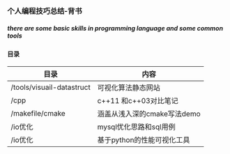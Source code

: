 ### 个人编程技巧总结-背书

##### there are some basic skills in programming language and some common tools




 

#### 目录


|目录 | 内容 |
|--------|--------|
|     /tools/visuail-datastruct    |   可视化算法静态网站     |
| /cpp| c++11 和c++03对比笔记 |
|/makefile/cmake|涵盖从浅入深的cmake写法demo|
|/io优化|mysql优化思路和sql用例|
|/io优化|基于python的性能可视化工具|